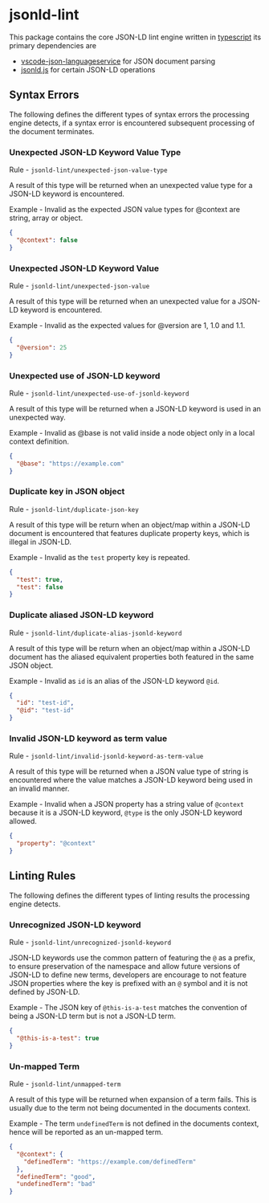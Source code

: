 # jsonld-lint

This package contains the core JSON-LD lint engine written in [typescript](https://www.typescriptlang.org/) its primary dependencies are

- [vscode-json-languageservice](https://github.com/Microsoft/vscode-json-languageservice) for JSON document parsing
- [jsonld.js](https://github.com/digitalbazaar/jsonld.js/blob/master/lib/jsonld.js) for certain JSON-LD operations

## Syntax Errors

The following defines the different types of syntax errors the processing engine detects, if a syntax error is encountered
subsequent processing of the document terminates.

### Unexpected JSON-LD Keyword Value Type

Rule - `jsonld-lint/unexpected-json-value-type`

A result of this type will be returned when an unexpected value type for a JSON-LD keyword is encountered.

Example - Invalid as the expected JSON value types for @context are string, array or object.

```json
{
  "@context": false
}
```

### Unexpected JSON-LD Keyword Value

Rule - `jsonld-lint/unexpected-json-value`

A result of this type will be returned when an unexpected value for a JSON-LD keyword is encountered.

Example - Invalid as the expected values for @version are 1, 1.0 and 1.1.

```json
{
  "@version": 25
}
```

### Unexpected use of JSON-LD keyword

Rule - `jsonld-lint/unexpected-use-of-jsonld-keyword`

A result of this type will be returned when a JSON-LD keyword is used in an unexpected way.

Example - Invalid as @base is not valid inside a node object only in a local context definition.

```json
{
  "@base": "https://example.com"
}
```

### Duplicate key in JSON object

Rule - `jsonld-lint/duplicate-json-key`

A result of this type will be return when an object/map within a JSON-LD document is encountered
that features duplicate property keys, which is illegal in JSON-LD.

Example - Invalid as the `test` property key is repeated.

```json
{
  "test": true,
  "test": false
}
```

### Duplicate aliased JSON-LD keyword

Rule - `jsonld-lint/duplicate-alias-jsonld-keyword`

A result of this type will be return when an object/map within a JSON-LD document
has the aliased equivalent properties both featured in the same JSON object.

Example - Invalid as `id` is an alias of the JSON-LD keyword `@id`.

```json
{
  "id": "test-id",
  "@id": "test-id"
}
```

### Invalid JSON-LD keyword as term value

Rule - `jsonld-lint/invalid-jsonld-keyword-as-term-value`

A result of this type will be returned when a JSON value type of string is encountered where
the value matches a JSON-LD keyword being used in an invalid manner.

Example - Invalid when a JSON property has a string value of `@context` because it is a JSON-LD keyword, `@type` is the only
JSON-LD keyword allowed.

```json
{
  "property": "@context"
}
```

## Linting Rules

The following defines the different types of linting results the processing engine detects.

### Unrecognized JSON-LD keyword

Rule - `jsonld-lint/unrecognized-jsonld-keyword`

JSON-LD keywords use the common pattern of featuring the `@` as a prefix, to ensure preservation of the namespace
and allow future versions of JSON-LD to define new terms, developers are encourage to not feature JSON properties where
the key is prefixed with an `@` symbol and it is not defined by JSON-LD.

Example - The JSON key of `@this-is-a-test` matches the convention of being a JSON-LD term but is not a JSON-LD term.

```json
{
  "@this-is-a-test": true
}
```

### Un-mapped Term

Rule - `jsonld-lint/unmapped-term`

A result of this type will be returned when expansion of a term fails. This is usually due to the term
not being documented in the documents context.

Example - The term `undefinedTerm` is not defined in the documents context, hence will be reported as an
un-mapped term.

```json
{
  "@context": {
    "definedTerm": "https://example.com/definedTerm"
  },
  "definedTerm": "good",
  "undefinedTerm": "bad"
}
```
